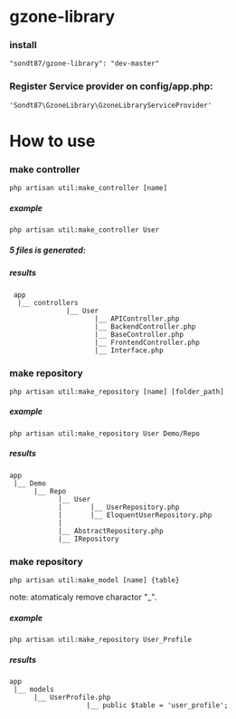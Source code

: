 gzone-library
=============
### install
`"sondt87/gzone-library": "dev-master"`

### Register Service provider on config/app.php: 
`'Sondt87\GzoneLibrary\GzoneLibraryServiceProvider'`

How to use
=============

### make controller
`php artisan util:make_controller [name]`
##### example
`php artisan util:make_controller User`
##### 5 files is generated:
##### results
     app 
      |__ controllers
                  |__ User
                         |__ APIController.php
                         |__ BackendController.php
                         |__ BaseController.php
                         |__ FrontendController.php
                         |__ Interface.php
                         
                      

### make repository
`php artisan util:make_repository [name] [folder_path]`

##### example
`php artisan util:make_repository User Demo/Repo`

##### results
    app
     |__ Demo
          |__ Repo
                |__ User
                |       |__ UserRepository.php
                |       |__ EloquentUserRepository.php
                |      
                |__ AbstractRepository.php
                |__ IRepository
                
### make repository
`php artisan util:make_model [name] {table}`

note: atomaticaly remove charactor "_".

##### example
`php artisan util:make_repository User_Profile`

##### results
    app
     |__ models
          |__ UserProfile.php
                       |__ public $table = 'user_profile';
                
